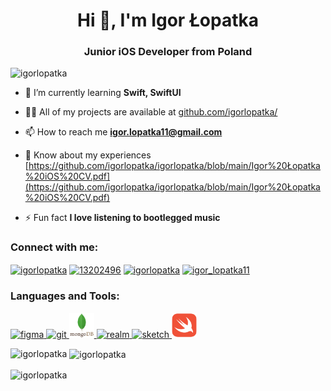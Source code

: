 <h1 align="center">Hi 👋, I'm Igor Łopatka</h1>
<h3 align="center">Junior iOS Developer from Poland</h3>

<p align="left"> <img src="https://komarev.com/ghpvc/?username=igorlopatka&label=Profile%20views&color=0e75b6&style=flat" alt="igorlopatka" /> </p>

- 🌱 I’m currently learning **Swift, SwiftUI**

- 👨‍💻 All of my projects are available at [github.com/igorlopatka/](github.com/igorlopatka/)

- 📫 How to reach me **igor.lopatka11@gmail.com**

- 📄 Know about my experiences [https://github.com/igorlopatka/igorlopatka/blob/main/Igor%20Łopatka%20iOS%20CV.pdf](https://github.com/igorlopatka/igorlopatka/blob/main/Igor%20Łopatka%20iOS%20CV.pdf)

- ⚡ Fun fact **I love listening to bootlegged music**

<h3 align="left">Connect with me:</h3>
<p align="left">
<a href="https://linkedin.com/in/igorlopatka" target="blank"><img align="center" src="https://raw.githubusercontent.com/rahuldkjain/github-profile-readme-generator/master/src/images/icons/Social/linked-in-alt.svg" alt="igorlopatka" height="30" width="40" /></a>
<a href="https://stackoverflow.com/users/13202496" target="blank"><img align="center" src="https://raw.githubusercontent.com/rahuldkjain/github-profile-readme-generator/master/src/images/icons/Social/stack-overflow.svg" alt="13202496" height="30" width="40" /></a>
<a href="https://instagram.com/igorlopatka" target="blank"><img align="center" src="https://raw.githubusercontent.com/rahuldkjain/github-profile-readme-generator/master/src/images/icons/Social/instagram.svg" alt="igorlopatka" height="30" width="40" /></a>
<a href="https://www.hackerrank.com/igor_lopatka11" target="blank"><img align="center" src="https://raw.githubusercontent.com/rahuldkjain/github-profile-readme-generator/master/src/images/icons/Social/hackerrank.svg" alt="igor_lopatka11" height="30" width="40" /></a>
</p>

<h3 align="left">Languages and Tools:</h3>
<p align="left"> <a href="https://www.figma.com/" target="_blank" rel="noreferrer"> <img src="https://www.vectorlogo.zone/logos/figma/figma-icon.svg" alt="figma" width="40" height="40"/> </a> <a href="https://git-scm.com/" target="_blank" rel="noreferrer"> <img src="https://www.vectorlogo.zone/logos/git-scm/git-scm-icon.svg" alt="git" width="40" height="40"/> </a> <a href="https://www.mongodb.com/" target="_blank" rel="noreferrer"> <img src="https://raw.githubusercontent.com/devicons/devicon/master/icons/mongodb/mongodb-original-wordmark.svg" alt="mongodb" width="40" height="40"/> </a> <a href="https://realm.io/" target="_blank" rel="noreferrer"> <img src="https://raw.githubusercontent.com/bestofjs/bestofjs-webui/8665e8c267a0215f3159df28b33c365198101df5/public/logos/realm.svg" alt="realm" width="40" height="40"/> </a> <a href="https://www.sketch.com/" target="_blank" rel="noreferrer"> <img src="https://www.vectorlogo.zone/logos/sketchapp/sketchapp-icon.svg" alt="sketch" width="40" height="40"/> </a> <a href="https://developer.apple.com/swift/" target="_blank" rel="noreferrer"> <img src="https://raw.githubusercontent.com/devicons/devicon/master/icons/swift/swift-original.svg" alt="swift" width="40" height="40"/> </a> </p>

<p><img align="left" src="https://github-readme-stats.vercel.app/api/top-langs?username=igorlopatka&show_icons=true&locale=en&layout=compact" alt="igorlopatka" /></p>

<p>&nbsp;<img align="center" src="https://github-readme-stats.vercel.app/api?username=igorlopatka&show_icons=true&locale=en" alt="igorlopatka" /></p>

<p><img align="center" src="https://github-readme-streak-stats.herokuapp.com/?user=igorlopatka&" alt="igorlopatka" /></p>
